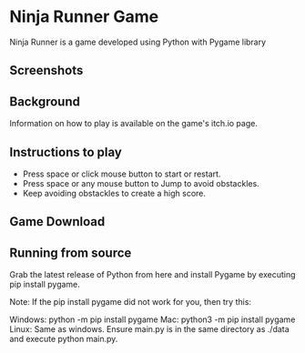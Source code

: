 # Ninja Runner Game

Ninja Runner is a game developed using Python with Pygame library 
## Screenshots

## Background
Information on how to play is available on the game's itch.io page.
## Instructions to play
- Press space or click mouse button to start or restart.
- Press space or any mouse button to Jump to avoid obstackles.
- Keep avoiding obstackles to create a high score.

## Game Download


## Running from source
Grab the latest release of Python from here and install Pygame by executing pip install pygame.

Note: If the pip install pygame did not work for you, then try this:

Windows: python -m pip install pygame
Mac: python3 -m pip install pygame
Linux: Same as windows.
Ensure main.py is in the same directory as ./data and execute python main.py.
